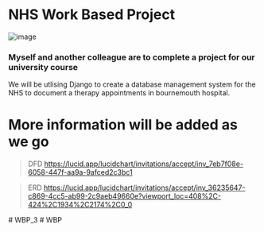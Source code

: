 # NHS Work Based Project

![image](https://user-images.githubusercontent.com/56073739/113904755-53337000-97ca-11eb-80d8-12d9693b4731.png)

### Myself and another colleague are to complete a project for our university course

We will be utlising Django to create a database management system for the NHS to document a therapy appointments in bournemouth hospital.

# More information will be added as we go

> DFD https://lucid.app/lucidchart/invitations/accept/inv_7eb7f08e-6058-447f-aa9a-9afced2c3bc1

> ERD https://lucid.app/lucidchart/invitations/accept/inv_36235647-c869-4cc5-ab99-2c9aeb49660e?viewport_loc=408%2C-424%2C1934%2C2174%2C0_0

#   W B P _ 3  
 #   W B P  
 